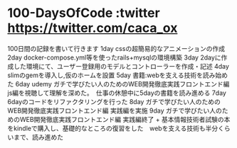 # 100-DaysOfCode  :twitter https://twitter.com/caca_ox
100日間の記録を書いて行きます
1day cssの超簡易的なアニメーションの作成
2day docker-compose.yml等を使ったrails+mysqlの環境構築
3day 2dayに作成した環境にて、ユーザー登録用のモデルとコントローラーを作成・記述
4day slimのgemを導入し,仮のホームを設置
5day 書籍:webを支える技術を読み始めた
6day udemy ガチで学びたい人のためのWEB開発徹底実践フロントエンド編 js編を視聴して理解を深めた。　仕事の休憩中に5dayの書籍を読み進める
7day 6dayのコードをリファクタリングを行った
8day ガチで学びたい人のためのWEB開発徹底実践フロントエンド編 実践編を実施
9day ガチで学びたい人のためのWEB開発徹底実践フロントエンド編 実践編終了 + 基本情報技術者試験の本をkindleで購入し、基礎的なところの復習をした　webを支える技術も半分くらいまで、読み進めた